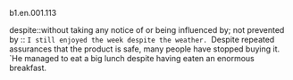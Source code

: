 b1.en.001.113
 
despite::without taking any notice of or being influenced by; not prevented by ::
`I still enjoyed the week despite the weather.
`Despite repeated assurances that the product is safe, many people have stopped buying it.
`He managed to eat a big lunch despite having eaten an enormous breakfast.